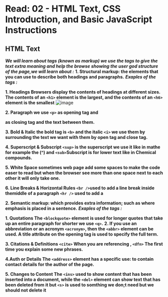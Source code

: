 # Read: 02 - HTML Text, CSS Introduction, and Basic JavaScript Instructions

## HTML Text

***We will learn about tags (known as markup) we use the tags to give the text extra meaning and help the browse showing the user god structure of the page,we will learn about :***
**1. Structural markup: the elements that you can use to describe both headings and paragraphs.**
***Exaples of the tags :***

**1. Headings Browsers display the contents of headings at different sizes. The contents of an `<h1>` element is the largest, and the contents of an `<h6>` element is the smallest**
![image](https://res.cloudinary.com/weboptimizers/image/upload/v1529106771/HTML-Headings_a1lgjh.png)

 **2. Paragraph we use `<p>` as opening tag and </p> as closing tag and the text between them.**

 **3. Bold & Italic the bold tag is `<b>` and the italic `<i>` we use them by surrounding the text we want with them by open tag and close tag.**

 **4. Superscript & Subscript `<sup>` is the superscript we use it like in mathe for example the (^) and `<sub>`Subscript is for lower text like in Chemical compounds.**

 **5. White Space sometimes web page add some spaces to make the code easer to read but when the browser see more than one space next to each other it will only take one.**

**6. Line Breaks & Horizontal Rules `<br />`used to add a line break inside themiddle of a paragraph `<hr />` used to add a**

**2. Semantic markup: which provides extra information; such as where emphasis is placed in a sentence.**
 ***Exaples of the tags :***

 **1. Quotations The `<blockquote>` element is used for longer quotes that take up an entire paragraph for shorter we use `<q>`.**
 **2. If you use an abbreviation or an acronym `<acronym>`, then the `<abbr>` element can be used. A title attribute on the opening tag is used to specify the full term.**

 **3. Citations & Definitions `<cite>` When you are referencing , `<dfn>` The first time you explain some new phrases.**

**4.Auth or Details The `<address>` element has a specific use: to contain contact details for the author of the page.**

**5. Changes to Content The `<ins>`  used to show content that has been inserted into a document, while the `<del>` element can show text that has been deleted from it but `<s>` is used to somthing we don;t need but we should not delete it**
